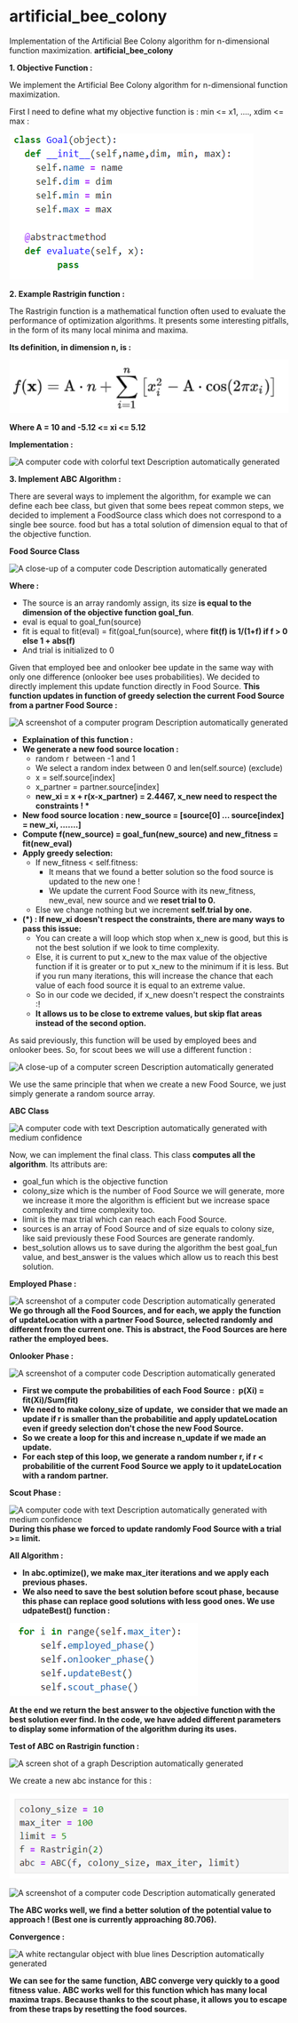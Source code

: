 # artificial_bee_colony
Implementation of the Artificial Bee Colony algorithm for n-dimensional function maximization.
**artificial_bee_colony**

**1. Objective Function :**

We implement the Artificial Bee Colony algorithm for n-dimensional function maximization.

First I need to define what my objective function is : min <= x1, ...., xdim <= max : 

![A screenshot of a computer code Description automatically generated](/images/Aspose.Words.1614bbb9-004d-41af-87a0-515a80cb8983.001.png)



**2. Example Rastrigin function :**

The Rastrigin function is a mathematical function often used to evaluate the performance of optimization algorithms. It presents some interesting pitfalls, in the form of its many local minima and maxima. 

**Its definition, in dimension n, is :**

![A mathematical equation with numbers and symbols Description automatically generated](images/Aspose.Words.1614bbb9-004d-41af-87a0-515a80cb8983.003.png)

**Where A = 10 and -5.12 <= xi <= 5.12**

**Implementation :**

![A computer code with colorful text Description automatically generated](images/Aspose.Words.1614bbb9-004d-41af-87a0-515a80cb8983.004.png)

**3. Implement ABC Algorithm :**

There are several ways to implement the algorithm, for example we can define each bee class, but given that some bees repeat common steps, we decided to implement a FoodSource class which does not correspond to a single bee source. food but has a total solution of dimension equal to that of the objective function.

**Food Source Class**

![A close-up of a computer code Description automatically generated](images/Aspose.Words.1614bbb9-004d-41af-87a0-515a80cb8983.005.png)

**Where :**

- The source is an array randomly assign, its size **is equal to the dimension of the objective function goal\_fun**.
- eval is equal to goal\_fun(source)
- fit is equal to fit(eval) = fit(goal\_fun(source), where **fit(f) is 1/(1+f) if f > 0 else 1 + abs(f)**
- And trial is initialized to 0

Given that employed bee and onlooker bee update in the same way with only one difference (onlooker bee uses probabilities). We decided to directly implement this update function directly in Food Source. **This function updates in function of greedy selection the current Food Source from a partner Food Source :**

![A screenshot of a computer program Description automatically generated](images/Aspose.Words.1614bbb9-004d-41af-87a0-515a80cb8983.006.png)

- **Explaination of this function :**
- **We generate a new food source location :** 
  - random r  between -1 and 1
  - We select a random index between 0 and len(self.source) (exclude)
  - x = self.source[index]
  - x\_partner = partner.source[index]
  - **new\_xi = x + r(x-x\_partner) = 2.4467, x\_new need to respect the constraints ! \***
- **New food source location : new\_source = [source[0] ... source[index] = new\_xi, .......]**
- **Compute f(new\_source) = goal\_fun(new\_source) and new\_fitness = fit(new\_eval)** 
- **Apply greedy selection:**
  - If new\_fitness < self.fitness:
    - It means that we found a better solution so the food source is updated to the new one !
    - We update the current Food Source with its new\_fitness, new\_eval, new source and we **reset trial to 0.**
  - Else we change nothing but we increment **self.trial by one.**
- **(\*) : If new\_xi doesn't respect the constraints, there are many ways to pass this issue:**
  - You can create a will loop which stop when x\_new is good, but this is not the best solution if we look to time complexity.
  - Else, it is current to put x\_new to the max value of the objective function if it is greater or to put x\_new to the minimum if it is less. But if you run many iterations, this will increase the chance that each value of each food source it is equal to an extreme value.
  - So in our code we decided, if x\_new doesn't respect the constraints :!
  - **It allows us to be close to extreme values, but skip flat areas instead of the second option.**

As said previously, this function will be used by employed bees and onlooker bees. So, for scout bees we will use a different function :


![A close-up of a computer screen Description automatically generated](images/Aspose.Words.1614bbb9-004d-41af-87a0-515a80cb8983.007.png)

We use the same principle that when we create a new Food Source, we just simply generate a random source array.

**ABC Class**

![A computer code with text Description automatically generated with medium confidence](images/Aspose.Words.1614bbb9-004d-41af-87a0-515a80cb8983.008.png)


Now, we can implement the final class. This class **computes all the algorithm**. Its attributs are:

- goal\_fun which is the objective function
- colony\_size which is the number of Food Source we will generate, more we increase it more the algorithm is efficient but we increase space complexity and time complexity too.
- limit is the max trial which can reach each Food Source.
- sources is an array of Food Source and of size equals to colony size, like said previously these Food Sources are generate randomly.
- best\_solution allows us to save during the algorithm the best goal\_fun value, and best\_answer is the values which allow us to reach this best solution.

**Employed Phase :**

![A screenshot of a computer code Description automatically generated](images/Aspose.Words.1614bbb9-004d-41af-87a0-515a80cb8983.009.png)
\
**We go through all the Food Sources, and for each, we apply the function of updateLocation with a partner Food Source, selected randomly and different from the current one. This is abstract, the Food Sources are here rather the employed bees.**

**Onlooker Phase :**

![A screenshot of a computer code Description automatically generated](images/Aspose.Words.1614bbb9-004d-41af-87a0-515a80cb8983.010.png)
- **First we compute the probabilities of each Food Source :  p(Xi) = fit(Xi)/Sum(fit)**
- **We need to make colony\_size of update,  we consider that we made an update if r is smaller than the probabilitie and apply updateLocation even if greedy selection don't chose the new Food Source.**
- **So we create a loop for this and increase n\_update if we made an update.** 
- **For each step of this loop, we generate a random number r, if r < probabilitie of the current Food Source we apply to it updateLocation with a random partner.**

**Scout Phase :**

![A computer code with text Description automatically generated with medium confidence](images/Aspose.Words.1614bbb9-004d-41af-87a0-515a80cb8983.011.png)\
**During this phase we forced to update randomly Food Source with a trial >= limit.** 

**All Algorithm :**

- **In abc.optimize(), we make max\_iter iterations and we apply each previous phases.**
- **We also need to save the best solution before scout phase, because this phase can replace good solutions with less good ones. We use udpateBest() function :**

![A screenshot of a computer program Description automatically generated](images/Aspose.Words.1614bbb9-004d-41af-87a0-515a80cb8983.012.png)

**At the end we return the best answer to the objective function with the best solution ever find. In the code, we have added different parameters to display some information of the algorithm during its uses.**

**Test of ABC on Rastrigin function :**

![A screen shot of a graph Description automatically generated](images/Aspose.Words.1614bbb9-004d-41af-87a0-515a80cb8983.013.png) 

We create a new abc instance for this :

![A white rectangular object with black text Description automatically generated](images/Aspose.Words.1614bbb9-004d-41af-87a0-515a80cb8983.014.png)

![A screenshot of a computer code Description automatically generated](images/Aspose.Words.1614bbb9-004d-41af-87a0-515a80cb8983.015.png)

**The ABC works well, we find a better solution of the potential value to approach ! (Best one is currently approaching 80.706).**

**Convergence :**

![A white rectangular object with blue lines Description automatically generated](images/Aspose.Words.1614bbb9-004d-41af-87a0-515a80cb8983.016.png)

**We can see for the same function, ABC converge very quickly to a good fitness value. ABC works well for this function which has many local maxima traps. Because thanks to the scout phase, it allows you to escape from these traps by resetting the food sources.**


